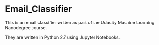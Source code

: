 # Email_Classifier

This is an email classifier written as part of the Udacity Machine Learning Nanodegree course.

They are written in Python 2.7 using Jupyter Notebooks.
